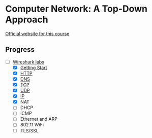 # Computer Network: A Top-Down Approach

[Official website for this course](https://gaia.cs.umass.edu/kurose_ross/index.php)

## Progress
- [ ] [Wireshark labs](./wireshark-labs/)
  - [x] [Getting Start](./wireshark-labs/getting-start/)
  - [x] [HTTP](./wireshark-labs/http/)
  - [x] [DNS](./wireshark-labs/dns/)
  - [x] [TCP](./wireshark-labs/tcp/)
  - [x] [UDP](./wireshark-labs/udp/)
  - [x] [IP](./wireshark-labs/ip/)
  - [x] NAT
  - [ ] DHCP
  - [ ] ICMP
  - [ ] Ethernet and ARP
  - [ ] 802.11 WiFi
  - [ ] TLS/SSL
